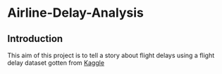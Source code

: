 # Airline-Delay-Analysis
## Introduction
This aim of this project is to tell a story about flight delays using a flight delay dataset gotten from [Kaggle](https://www.kaggle.com/datasets/jimschacko/airlines-dataset-to-predict-a-delay) 


      
 
